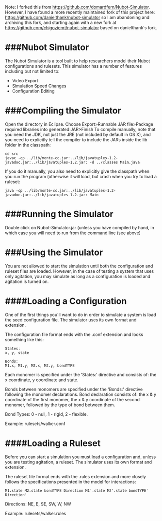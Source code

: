 Note: I forked this from https://github.com/domardfern/Nubot-Simulator. However, I have found a more recently maintained fork of this project here: https://github.com/danielthank/nubot-simulator
so I am abandoning and archiving this fork, and starting again with a new fork at https://github.com/chigozienri/nubot-simulator based on danielthank's fork.


###Nubot Simulator
======
The Nubot Simulator is a tool built to help researchers model their Nubot configurations and rulesets. This simulator has a number of features including but not limited to:

* Video Export
* Simulation Speed Changes
* Configuration Editing

###Compiling the Simulator
======
Open the directory in Eclipse. Choose Export>Runnable JAR file>Package required libraries into generated JAR>Finish
To compile manually, note that you need the JDK, not just the JRE (not included by default in OS X), and you need to explicitly tell the compiler to include the JARs inside the lib folder in the classpath:
```
cd src
javac -cp ../lib/monte-cc.jar:../lib/javatuples-1.2-javadoc.jar:../lib/javatuples-1.2.jar: -d ../classes Main.java
```
If you do it manually, you also need to explicitly give the classpath when you run the program (otherwise it will load, but crash when you try to load a ruleset:
```
java -cp ../lib/monte-cc.jar:../lib/javatuples-1.2-javadoc.jar:../lib/javatuples-1.2.jar: Main   
```

###Running the Simulator
======
Double click on Nubot-Simulator.jar (unless you have compiled by hand, in which case you will need to run from the command line (see above)

###Using the Simulator
======
You are not allowed to start the simulation until both the configuration and ruleset files are loaded. However, in the case of testing a system that uses only agitation, you may simulate as long as a configuration is loaded and agitation is turned on.

####Loading a Configuration
======

One of the first things you'll want to do in order to simulate a system is load the seed configuration file. The simulator uses its own format and extension.

The configuration file format ends with the .conf extension and looks something like this:

```
States:
x, y, state

Bonds:
M1.x, M1.y, M2.x, M2.y, bondTYPE
```
Each monomer is specified under the 'States:' directive and consists of: the x coordinate, y coordinate and state.

Bonds between monomers are specified under the 'Bonds:' directive following the monomer declarations. Bond declaration consists of: the x & y coordinate of the first monomer, the x & y coordinate of the second monomer, followed by the type of bond between them.

Bond Types: 0 - null, 1 - rigid, 2 - flexible.

Example: rulesets/walker.conf

####Loading a Ruleset
======
Before you can start a simulation you must load a configuration and, unless you are testing agitation, a ruleset. The simulator uses its own format and extension.

The ruleset file format ends with the .rules extension and more closely follows the specifications presented in the model for interactions:

```
M1.state M2.state bondTYPE Direction M1'.state M2'.state bondTYPE' Direction'
```

Directions: NE, E, SE, SW, W, NW

Example: rulesets/walker.rules
